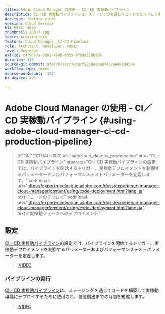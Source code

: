 ```yaml
---
title: Adobe Cloud Manager の使用 - CI／CD 実稼動パイプライン
description: CI／CD 実稼動パイプラインは、ステージングを通じてコードをビルドして実稼動環境にデプロイするために使用され、価値創出までの時間を短縮します。CI／CD 実稼動パイプラインの設定では、パイプラインを開始するトリガー、実稼動デプロイメントを制御するパラメーターおよびパフォーマンステストパラメーターを定義します。
doc-type: feature video
version: Cloud Service
kt: 6872, 6875
thumbnail: 26317.jpg
topic: Architecture
feature: Cloud Manager, CI-CD Pipeline
role: Architect, Developer, Admin
level: Beginner
exl-id: c4f5667a-0da2-490b-9d55-9fbde21db595
duration: 412
source-git-commit: 9fef4b77a2c70c8cf525d42686f4120e481945ee
workflow-type: tm+mt
source-wordcount: '147'
ht-degree: 99%

---
```


# Adobe Cloud Manager の使用 - CI／CD 実稼動パイプライン {#using-adobe-cloud-manager-ci-cd-production-pipeline}

>[!CONTEXTUALHELP]
>id="aemcloud_devops_prodpipeline"
>title="CI／CD 実稼動パイプライン"
>abstract="CI／CD 実稼動パイプラインの設定では、パイプラインを開始するトリガー、実稼動デプロイメントを制御するパラメーターおよびパフォーマンステストパラメーターを定義します。"
>additional-url="https://experienceleague.adobe.com/docs/experience-manager-cloud-manager/content/using/code-deployment.html?lang=ja" text="コードのデプロイ"
>additional-url="https://experienceleague.adobe.com/docs/experience-manager-cloud-manager/content/using/code-deployment.html?lang=ja" text="実稼動フェーズへのデプロイメント"

## 設定

[CI／CD 実稼動パイプライン](https://experienceleague.adobe.com/docs/experience-manager-cloud-manager/using/how-to-use/pipelines/configuring-production-pipelines.html)の設定では、パイプラインを開始するトリガー、実稼動デプロイメントを制御するパラメーターおよびパフォーマンステストパラメーターを定義します。

>[!VIDEO](https://video.tv.adobe.com/v/26314?quality=12&learn=on)

### パイプラインの実行

[CI／CD 実稼動パイプライン](https://experienceleague.adobe.com/docs/experience-manager-cloud-manager/content/using/code-deployment.html?lang=ja)は、ステージングを通じてコードを構築して実稼動環境にデプロイするために使用され、価値創出までの時間を短縮します。

>[!VIDEO](https://video.tv.adobe.com/v/26317?quality=12&learn=on)
